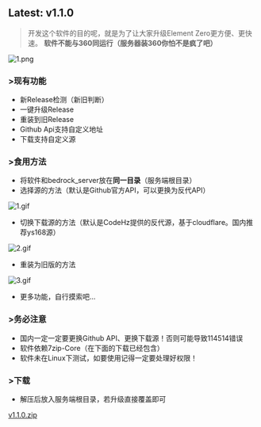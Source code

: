 ## Latest: v1.1.0
> 开发这个软件的目的呢，就是为了让大家升级Element Zero更方便、更快速。
> **软件不能与360同运行（服务器装360你怕不是疯了吧）**

![1.png](/assets/uploads/files/1583056047994-1.png) 

### **>现有功能**
 - 新Release检测（新旧判断）
 - 一键升级Release
 - 重装到旧Release
 - Github Api支持自定义地址
 - 下载支持自定义源

### **>食用方法**
 - 将软件和bedrock_server放在**同一目录**（服务端根目录）
 - 选择源的方法（默认是Github官方API，可以更换为反代API）

![1.gif](/assets/uploads/files/1583056660305-1.gif) 
 - 切换下载源的方法（默认是CodeHz提供的反代源，基于cloudflare。国内推荐ys168源）

![2.gif](/assets/uploads/files/1583056850450-2.gif) 
 - 重装为旧版的方法

![3.gif](/assets/uploads/files/1583056938774-3.gif) 
 - 更多功能，自行摸索吧...

### **>务必注意**
 - 国内一定一定要更换Github API、更换下载源！否则可能导致114514错误
 - 软件依赖7zip-Core（在下面的下载已经包含）
 - 软件未在Linux下测试，如要使用记得一定要处理好权限！

### **>下载**
 - 解压后放入服务端根目录，若升级直接覆盖即可

[v1.1.0.zip](/assets/uploads/files/1583057109788-v1.1.0.zip)